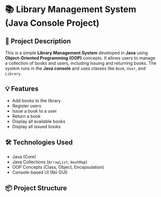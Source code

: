 # 📚 Library Management System (Java Console Project)

## 📝 Project Description

This is a simple **Library Management System** developed in **Java** using **Object-Oriented Programming (OOP)** concepts. It allows users to manage a collection of books and users, including issuing and returning books. The system runs in the **Java console** and uses classes like `Book`, `User`, and `Library`.

## 💡 Features

- Add books to the library
- Register users
- Issue a book to a user
- Return a book
- Display all available books
- Display all issued books

## 🛠️ Technologies Used

- Java (Core)
- Java Collections (`ArrayList`, `HashMap`)
- OOP Concepts (Class, Object, Encapsulation)
- Console-based UI (No GUI)

## 📦 Project Structure


